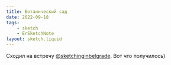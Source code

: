 ```yaml
---
title: Ботанический сад
date: 2022-09-18
tags:
    - sketch
    - ErSketchNote
layout: sketch.liquid
---
```


Сходил на встречу [@sketchinginbelgrade](https://t.me/sketchinginbelgrade). Вот что получилось)
